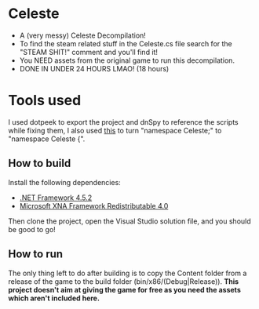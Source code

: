 # Celeste

* A (very messy) Celeste Decompilation! 
* To find the steam related stuff in the Celeste.cs file search for the "STEAM SHIT!" comment and you'll find it!
* You NEED assets from the original game to run this decompilation.
* DONE IN UNDER 24 HOURS LMAO! (18 hours)

# Tools used

I used dotpeek to export the project and dnSpy to reference the scripts while fixing them, I also used [this](https://github.com/maybekoi/FSNSFix) to turn "namespace Celeste;" to "namespace Celeste {".

## How to build

Install the following dependencies:
- [.NET Framework 4.5.2](https://dotnet.microsoft.com/en-us/download/dotnet-framework/thank-you/net452-developer-pack-offline-installer)
- [Microsoft XNA Framework Redistributable 4.0](https://www.microsoft.com/en-us/download/details.aspx?id=20914)

Then clone the project, open the Visual Studio solution file, and you should be good to go!

## How to run

The only thing left to do after building is to copy the Content folder from a release of the game to the build folder (bin/x86/(Debug|Release)). **This project doesn't aim at giving the game for free as you need the assets which aren't included here.**